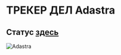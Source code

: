 # ТРЕКЕР ДЕЛ Adastra
## Статус [здесь](https://bitbucket.org/Eugene_Kachanovski/isp_business_tracker/src/a39a34b4e7b0f4e2dd62840627f1349414b4d54a/STATUS.md?at=master&fileviewer=file-view-default "STATUS.md")
![Adastra](https://tmpfilecdn.freelogodesign.org/afafd6ac-e1e3-4700-87c1-1be2c602d3db.png)